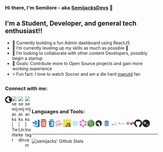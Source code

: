 ### Hi there, I'm Semilore - aka [SemijacksDevs][website] 👋

## I'm a Student, Developer, and general tech enthusiast!!

- 🔭 Currently building a fun Admin dashboard using ReactJS
- 🌱 I’m currently leveling up my skills as much as possible 🤣
- 👯 I’m looking to collaborate with other content Developers, possibly begin a startup
- 🥅 Goals: Contribute more to Open Source projects and gain more working experience
- ⚡ Fun fact: I love to watch Soccer and am a die hard [manutd] fan

### Connect with me:

[<img align="left" alt="semilore.netlify.app" width="22px" src="https://raw.githubusercontent.com/iconic/open-iconic/master/svg/globe.svg" />][website]
[<img align="left" alt="semijacks | Twitter" width="22px" src="https://cdn.jsdelivr.net/npm/simple-icons@v3/icons/twitter.svg" />][twitter]
[<img align="left" alt="semijacks | LinkedIn" width="22px" src="https://cdn.jsdelivr.net/npm/simple-icons@v3/icons/linkedin.svg" />][linkedin]
[<img align="left" alt="semijacks | Instagram" width="22px" src="https://cdn.jsdelivr.net/npm/simple-icons@v3/icons/instagram.svg" />][instagram]

<br />

### Languages and Tools:

<img align="left" alt="Visual Studio Code" width="26px" src="https://raw.githubusercontent.com/github/explore/80688e429a7d4ef2fca1e82350fe8e3517d3494d/topics/visual-studio-code/visual-studio-code.png" />
<img align="left" alt="HTML5" width="26px" src="https://raw.githubusercontent.com/github/explore/80688e429a7d4ef2fca1e82350fe8e3517d3494d/topics/html/html.png" />
<img align="left" alt="CSS3" width="26px" src="https://raw.githubusercontent.com/github/explore/80688e429a7d4ef2fca1e82350fe8e3517d3494d/topics/css/css.png" />
<img align="left" alt="Sass" width="26px" src="https://raw.githubusercontent.com/github/explore/80688e429a7d4ef2fca1e82350fe8e3517d3494d/topics/sass/sass.png" />
<img align="left" alt="JavaScript" width="26px" src="https://raw.githubusercontent.com/github/explore/80688e429a7d4ef2fca1e82350fe8e3517d3494d/topics/javascript/javascript.png" />
<img align="left" alt="React" width="26px" src="https://raw.githubusercontent.com/github/explore/80688e429a7d4ef2fca1e82350fe8e3517d3494d/topics/react/react.png"/>
<img align="left" alt="GraphQL" width="26px" src="https://raw.githubusercontent.com/github/explore/80688e429a7d4ef2fca1e82350fe8e3517d3494d/topics/graphql/graphql.png" />
<img align="left" alt="Node.js" width="26px" src="https://raw.githubusercontent.com/github/explore/80688e429a7d4ef2fca1e82350fe8e3517d3494d/topics/nodejs/nodejs.png" />
<img align="left" alt="Deno" width="26px" src="https://raw.githubusercontent.com/github/explore/361e2821e2dea67711cde99c9c40ed357061cf27/topics/deno/deno.png" />
<img align="left" alt="SQL" width="26px" src="https://raw.githubusercontent.com/github/explore/80688e429a7d4ef2fca1e82350fe8e3517d3494d/topics/sql/sql.png" />
<img align="left" alt="MySQL" width="26px" src="https://raw.githubusercontent.com/github/explore/80688e429a7d4ef2fca1e82350fe8e3517d3494d/topics/mysql/mysql.png"/>
<img align="left" alt="MongoDB" width="26px" src="https://raw.githubusercontent.com/github/explore/80688e429a7d4ef2fca1e82350fe8e3517d3494d/topics/mongodb/mongodb.png"/>
<img align="left" alt="Git" width="26px" src="https://raw.githubusercontent.com/github/explore/80688e429a7d4ef2fca1e82350fe8e3517d3494d/topics/git/git.png" />
<img align="left" alt="GitHub" width="26px" src="https://raw.githubusercontent.com/github/explore/78df643247d429f6cc873026c0622819ad797942/topics/github/github.png" />
<img align="left" alt="Terminal" width="26px" src="https://raw.githubusercontent.com/github/explore/80688e429a7d4ef2fca1e82350fe8e3517d3494d/topics/terminal/terminal.png" />

<br />
<br />

---

<img align="left" alt="semijacks' Github Stats" src="https://github-readme-stats.vercel.app/api?username=semijacks&show_icons=true&hide_border=true&count_private=true&theme=onedark"/>

[website]: https://semiloreidowu.netlify.app
[twitter]: https://twitter.com/IAmSemijacks
[instagram]: https://www.instagram.com/iamsemijacks
[linkedin]: https://www.linkedin.com/in/semilore-idowu-963518182
[manutd]: https://en.wikipedia.org/wiki/Manchester_United_F.C.
